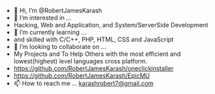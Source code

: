 - 👋 Hi, I’m @RobertJamesKarash
- 👀 I’m interested in ...
- Hacking, Web and Application, and System/ServerSide Development
- 🌱 I’m currently learning ...
- and skilled with C/C++, PHP, HTML, CSS and JavaScript
- 💞️ I’m looking to collaborate on ...
- My Projects and To Help Others with the most efficient and lowest(highest) level languages cross platform.
- https://github.com/RobertJamesKarash/oneclickinstaller
- https://github.com/RobertJamesKarash/EpicMU
- 📫 How to reach me ...
karashrobert7@gmail.com

<!---
RobertJamesKarash/RobertJamesKarash is a ✨ special ✨ repository because its `README.md` (this file) appears on your GitHub profile.
--->
